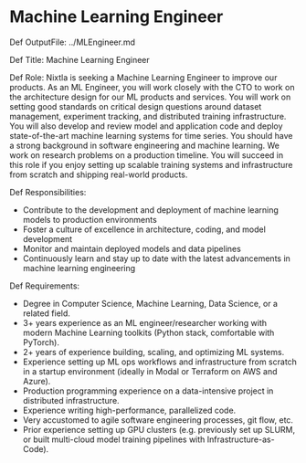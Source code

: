 # Machine Learning Engineer

Def OutputFile: 
../MLEngineer.md

Def Title:
Machine Learning Engineer

Def Role:
Nixtla is seeking a Machine Learning Engineer to improve our products. As an ML Engineer, you will work closely with the CTO to work on the architecture design for our ML products and services. You will work on setting good standards on critical design questions around dataset management, experiment tracking, and distributed training infrastructure. You will also develop and review model and application code and deploy state-of-the-art machine learning systems for time series. You should have a strong background in software engineering and machine learning. We work on research problems on a production timeline. You will succeed in this role if you enjoy setting up scalable training systems and infrastructure from scratch and shipping real-world products.

Def Responsibilities:
- Contribute to the development and deployment of machine learning models to production environments
- Foster a culture of excellence in architecture, coding, and model development
- Monitor and maintain deployed models and data pipelines
- Continuously learn and stay up to date with the latest advancements in machine learning engineering

Def Requirements:
- Degree in Computer Science, Machine Learning, Data Science, or a related field.
- 3+ years experience as an ML engineer/researcher working with modern Machine Learning toolkits (Python stack, comfortable with PyTorch).
- 2+ years of experience building, scaling, and optimizing ML systems.
- Experience setting up ML ops workflows and infrastructure from scratch in a startup environment (ideally in Modal or Terraform on AWS and Azure).
- Production programming experience on a data-intensive project in distributed infrastructure.
- Experience writing high-performance, parallelized code.
- Very accustomed to agile software engineering processes, git flow, etc.
- Prior experience setting up GPU clusters (e.g. previously set up SLURM, or built multi-cloud model training pipelines with Infrastructure-as-Code).